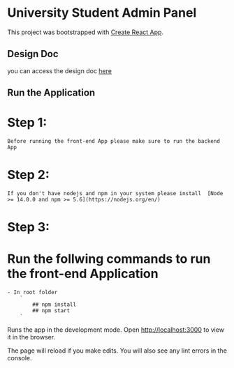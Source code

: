 # University Student Admin Panel

This project was bootstrapped with [Create React App](https://github.com/facebook/create-react-app).

## Design Doc
you can access the design doc [here](./docs/Design.md)

## Run the Application

# Step 1:
    Before running the front-end App please make sure to run the backend App
# Step 2:
    If you don't have nodejs and npm in your system please install  [Node >= 14.0.0 and npm >= 5.6](https://nodejs.org/en/)

# Step 3:
# Run the follwing commands to run the front-end Application

    - In root folder
        `
            ## npm install
            ## npm start
        `



Runs the app in the development mode.
Open [http://localhost:3000](http://localhost:3000) to view it in the browser.

The page will reload if you make edits.
You will also see any lint errors in the console.
